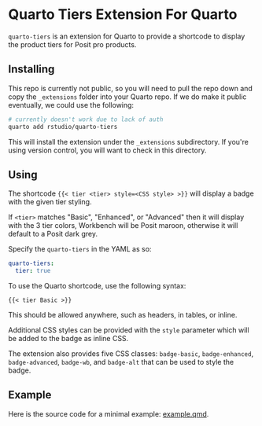 # Quarto Tiers Extension For Quarto

`quarto-tiers` is an extension for Quarto to provide a shortcode to display the product tiers for Posit pro products.

## Installing

This repo is currently not public, so you will need to pull the repo down and copy the `_extensions` folder into your Quarto repo. If we do make it public eventually, we could use the following:

```bash
# currently doesn't work due to lack of auth
quarto add rstudio/quarto-tiers
```

This will install the extension under the `_extensions` subdirectory.
If you're using version control, you will want to check in this directory.

## Using

The shortcode `{{< tier <tier> style=<CSS style> >}}` will display a badge with the given tier styling.

If `<tier>` matches "Basic", "Enhanced", or "Advanced" then it will display with the 3 tier colors, Workbench will be Posit maroon, otherwise it will default to a Posit dark grey.

Specify the `quarto-tiers` in the YAML as so:

  ```yaml
  quarto-tiers:
    tier: true
  ```
  
To use the Quarto shortcode, use the following syntax:

```
{{< tier Basic >}} 
```

This should be allowed anywhere, such as headers, in tables, or inline.

Additional CSS styles can be provided with the `style` parameter which will be added to the badge as inline CSS.

The extension also provides five CSS classes: `badge-basic`, `badge-enhanced`, `badge-advanced`, `badge-wb`, and `badge-alt` that can be used to style the badge.

## Example

Here is the source code for a minimal example: [example.qmd](example.qmd).
